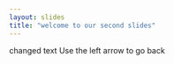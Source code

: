 ```yaml
---
layout: slides
title: "welcome to our second slides"
---
```

changed text
Use the left arrow to go back
